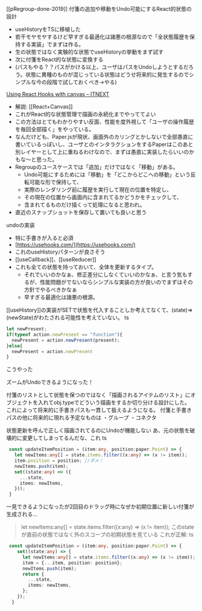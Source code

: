 
[[pRegroup-done-2019]]
付箋の追加や移動をUndo可能にするReact的状態の設計
- useHistoryをTSに移植した
- 若干モヤモヤするけど早すぎる最適化は諸悪の根源なので「全状態履歴を保持する実装」でまずは作る。
- 生の状態ではなく実験的な状態でuseHistoryの挙動をまず試す
- 次に付箋をReact的な状態に変換する
- (パスもやる？？パスがかける以上、ユーザはパスをUndoしようとするだろう。状態に異種のものが混じっている状態はどうせ将来的に発生するのでシンプルな今の段階で試しておくべき→やる)


[Using React Hooks with canvas – ITNEXT](https://itnext.io/using-react-hooks-with-canvas-f188d6e416c0)
- 解説: [[React+Canvas]]
- これがReact的な状態管理で描画の永続化までやっててよい
- この方法はとてもわかりやすい反面、性能を度外視して「ユーザの操作履歴を毎回全部描く」をやっている。
- なんだけども、Paper.jsが現状、画面外のカリングとかしないで全部愚直に書いているっぽいし、ユーザとのインタラクションをするPaperはこのあと別レイヤーとして上に重ねるわけなので、まずは愚直に実装したらいいのかもな〜と思った。
- Regroupのユースケースでは「追加」だけではなく「移動」がある。
    - Undo可能にするためには「移動」を「どこからどこへの移動」という反転可能な形で保持して、
    - 実際のレンダリング前に履歴を実行して現在の位置を特定し、
    - その現在の位置から画面内に含まれてるかどうかをチェックして、
    - 含まれてるものだけ描くって処理になると思われ。
- 直近のスナップショットを保存して置いても良いと思う

undoの実装
- 特に手書きが入ると必須
- [https://usehooks.com/](https://usehooks.com/)
- これのuseHistoryパターンが良さそう
- [[useCallback]]、[[useReducer]]
- これも全ての状態を持っておいて、全体を更新するタイプ。
    - それでいいのかなぁ、修正差分にしなくていいのかなぁ、と言う気もするが、性能問題がでないならシンプルな実装の方が良いのでまずはその方針でやるべきかなぁ
    - 早すぎる最適化は諸悪の根源。

[[useHistory]]の実装がSETで状態を代入することしか考えてなくて、(state)=>(newState)がわたされる可能性を考えていない。
ts

```typescript
let newPresent;
if(typeof action.newPresent == "function"){
  newPresent = action.newPresent(present);
}else{
  newPresent = action.newPresent
}
```

こうやった

ズームがUndoできるようになった！

付箋のリストとして状態を保つのではなく「描画されるアイテムのリスト」にオブジェクトを入れてobj.typeでどういう描画をするか切り分ける設計にした。
これによって将来的に手書きパスも一貫して扱えるようになる。
付箋と手書きパスの他に将来的に現れる予定なものは
・グループ
・コネクタ

状態更新を呼んで正しく描画されてるのにUndoが機能しない
あ、元の状態を破壊的に変更してしまってるんだな、これ
ts

```typescript
 const updateItemPosition = (item:any, position:paper.Point) => {
   let newItems:any[] = state.items.filter((x:any) => (x != item));
   item.position = position; //ダメ！
   newItems.push(item);
   set((state:any) => ({
     ...state, 
     items: newItems, 
   }));
 }
```

一見できるようになったが2回目のドラッグ時になぜか初期位置に新しい付箋が生成される...
> let newItems:any[] = state.items.filter((x:any) => (x != item));
このstateが直前の状態ではなく外のスコープの初期状態を見ている
これが正解:
ts

```typescript
 const updateItemPosition = (item:any, position:paper.Point) => {
    set((state:any) => {
      let newItems:any[] = state.items.filter((x:any) => (x != item));
      item = {...item, position: position};
      newItems.push(item);
      return {
        ...state, 
        items: newItems, 
      };
    });
  }
```

